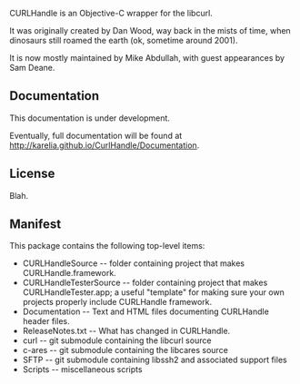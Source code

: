 CURLHandle is an Objective-C wrapper for the libcurl.

It was originally created by Dan Wood, way back in the mists of time, when dinosaurs still roamed the earth (ok, sometime around 2001).

It is now mostly maintained by Mike Abdullah, with guest appearances by Sam Deane.

## Documentation

This documentation is under development.

Eventually, full documentation will be found at http://karelia.github.io/CurlHandle/Documentation.

## License

Blah.

## Manifest

This package contains the following top-level items:

- CURLHandleSource -- folder containing project that makes CURLHandle.framework.
- CURLHandleTesterSource -- folder containing project that makes CURLHandleTester.app; a useful "template" for making sure your own projects properly include CURLHandle framework.
- Documentation -- Text and HTML files documenting CURLHandle header files.
- ReleaseNotes.txt -- What has changed in CURLHandle.
- curl -- git submodule containing the libcurl source
- c-ares -- git submodule containing the libcares source
- SFTP -- git submodule containing libssh2 and associated support files
- Scripts -- miscellaneous scripts